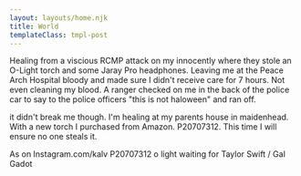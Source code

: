 ```yaml
---
layout: layouts/home.njk
title: World
templateClass: tmpl-post
---
```

Healing from a viscious RCMP attack on my innocently where they stole an O-Light torch and some Jaray Pro headphones. Leaving me at the Peace Arch Hospital bloody and made sure I didn't receive care for 7 hours. Not even cleaning my blood. A ranger checked on me in the back of the police car to say to the police officers "this is not haloween" and ran off.

it didn't break me though. I'm healing at my parents house in maidenhead. With a new torch I purchased from Amazon. P20707312. This time I will ensure no one steals it.

As on Instagram.com/kalv
P20707312 o light waiting for Taylor Swift / Gal Gadot
